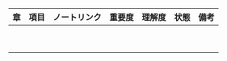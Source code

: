 | 章   | 項目  | ノートリンク | 重要度 | 理解度 | 状態  | 備考  |
| --- | --- | ------ | --- | --- | --- | --- |
|     |     |        |     |     |     |     |
|     |     |        |     |     |     |     |
|     |     |        |     |     |     |     |
|     |     |        |     |     |     |     |
|     |     |        |     |     |     |     |
|     |     |        |     |     |     |     |
|     |     |        |     |     |     |     |
|     |     |        |     |     |     |     |
|     |     |        |     |     |     |     |